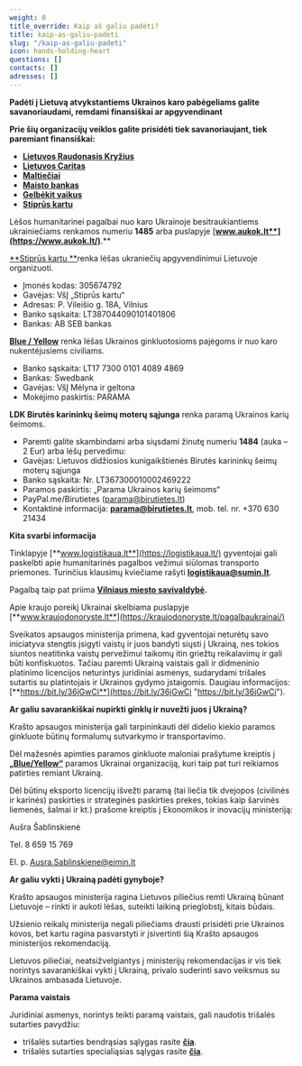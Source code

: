 ```yaml
---
weight: 0
title_override: Kaip aš galiu padėti?
title: kaip-as-galiu-padeti
slug: "/kaip-as-galiu-padeti"
icon: hands-holding-heart
questions: []
contacts: []
adresses: []
---
```


**Padėti į Lietuvą atvykstantiems Ukrainos karo pabėgeliams galite savanoriaudami, remdami finansiškai ar apgyvendinant**

**Prie šių organizacijų veiklos galite prisidėti tiek savanoriaujant, tiek paremiant finansiškai:**

- [**Lietuvos Raudonasis Kryžius**](https://www.redcross.lt/)
- [**Lietuvos Caritas**](https://www.caritas.lt/)
- [**Maltiečiai**](https://maltieciai.lt/pagalba-ukrainai/)
- [**Maisto bankas**](https://www.maistobankas.lt/ukraina/)
- [**Gelbėkit vaikus**](https://gelbekitvaikus.lt/)
- [**Stiprūs kartu**](http://www.stipruskartu.lt/)

Lėšos humanitarinei pagalbai nuo karo Ukrainoje besitraukiantiems ukrainiečiams renkamos numeriu **1485** arba puslapyje [**www.aukok.lt**](https://www.aukok.lt/)**.**

[**Stiprūs kartu **](http://www.stipruskartu.lt/)renka lėšas ukraniečių apgyvendinimui Lietuvoje organizuoti.

- Įmonės kodas: 305674792
- Gavėjas: VšĮ „Stiprūs kartu“
- Adresas: P. Vileišio g. 18A, Vilnius
- Banko sąskaita: LT387044090101401806
- Bankas: AB SEB bankas

[**Blue / Yellow**](http://www.blue-yellow.lt/lt) renka lėšas Ukrainos ginkluotosioms pajėgoms ir nuo karo nukentėjusiems civiliams.

- Banko sąskaita: LT17 7300 0101 4089 4869
- Bankas: Swedbank
- Gavėjas: VšĮ Mėlyna ir geltona
- Mokėjimo paskirtis: PARAMA

**LDK Birutės karininkų šeimų moterų sąjunga** renka paramą Ukrainos karių šeimoms.

- Paremti galite skambindami arba siųsdami žinutę numeriu **1484** (auka – 2 Eur) arba lėšų pervedimu:
- Gavėjas: Lietuvos didžiosios kunigaikštienės Birutės karininkų šeimų moterų sąjunga
- Banko sąskaita: Nr. LT367300010002469222
- Paramos paskirtis: „Parama Ukrainos karių šeimoms“
- PayPal.me/Birutietes (parama@birutietes.lt)
- Kontaktinė informacija: [**parama@birutietes.lt**](mailto:parama@birutietes.lt), mob. tel. nr. +370 630 21434

**Kita svarbi informacija**

Tinklapyje [**www.logistikaua.lt**](https://logistikaua.lt/) gyventojai gali paskelbti apie humanitarinės pagalbos vežimui siūlomas transporto priemones. Turinčius klausimų kviečiame rašyti [**logistikaua@sumin.lt**](mailto:logistikaua@sumin.lt).

Pagalbą taip pat priima [**Vilniaus miesto savivaldybė**](https://ukraina.vilnius.lt/)**.**

Apie kraujo poreikį Ukrainai skelbiama puslapyje [**www.kraujodonoryste.lt**](https://kraujodonoryste.lt/pagalbaukrainai/)

Sveikatos apsaugos ministerija primena, kad gyventojai neturėtų savo iniciatyva stengtis įsigyti vaistų ir juos bandyti siųsti į Ukrainą, nes tokios siuntos neatitinka vaistų pervežimui taikomų itin griežtų reikalavimų ir gali būti konfiskuotos. Tačiau paremti Ukrainą vaistais gali ir didmeninio platinimo licencijos neturintys juridiniai asmenys, sudarydami trišales sutartis su platintojais ir Ukrainos gydymo įstaigomis. Daugiau informacijos: [**https://bit.ly/36jGwCi**](https://bit.ly/36jGwCi "https://bit.ly/36jGwCi").

**Ar galiu savarankiškai nupirkti ginklų ir nuvežti juos į Ukrainą?**

Krašto apsaugos ministerija gali tarpininkauti dėl didelio kiekio paramos ginkluote būtinų formalumų sutvarkymo ir transportavimo.

Dėl mažesnės apimties paramos ginkluote maloniai prašytume kreiptis į [**„Blue/Yellow“**](https://www.blue-yellow.lt/) paramos Ukrainai organizaciją, kuri taip pat turi reikiamos patirties remiant Ukrainą.

Dėl būtinų eksporto licencijų išvežti paramą (tai liečia tik dvejopos (civilinės ir karinės) paskirties ir strateginės paskirties prekes, tokias kaip šarvinės liemenės, šalmai ir kt.) prašome kreiptis į Ekonomikos ir inovacijų ministeriją:

Aušra Šablinskienė

Tel. 8 659 15 769

El. p. Ausra.Sablinskiene@eimin.lt

**Ar galiu vykti į Ukrainą padėti gynyboje?**

Krašto apsaugos ministerija ragina Lietuvos piliečius remti Ukrainą būnant Lietuvoje – rinkti ir aukoti lėšas, suteikti laikiną prieglobstį, kitais būdais.

Užsienio reikalų ministerija negali piliečiams drausti prisidėti prie Ukrainos kovos, bet kartu ragina pasvarstyti ir įsivertinti šią Krašto apsaugos ministerijos rekomendaciją.

Lietuvos piliečiai, neatsižvelgiantys į ministerijų rekomendacijas ir vis tiek norintys savarankiškai vykti į Ukrainą, privalo suderinti savo veiksmus su Ukrainos ambasada Lietuvoje.

**Parama vaistais**

Juridiniai asmenys, norintys teikti paramą vaistais, gali naudotis trišalės sutarties pavydžiu:

- trišalės sutarties bendrąsias sąlygas rasite [**čia**](<https://lrv.lt/uploads/main/documents/files/00_%20Tri%C5%A1al%C4%97%20vaist%C5%B3%20tiekimo%20sutartis%20(LT-EN)%20(BS)%20(1_3)%20acc(1).docx>).
- trišalės sutarties specialiąsias sąlygas rasite [**čia**](<https://lrv.lt/uploads/main/documents/files/01_%20Tri%C5%A1al%C4%97%20vaist%C5%B3%20tiekimo%20sutartis%20(LT-EN)%20(SS)%20(1_3)acc(1).docx>).
